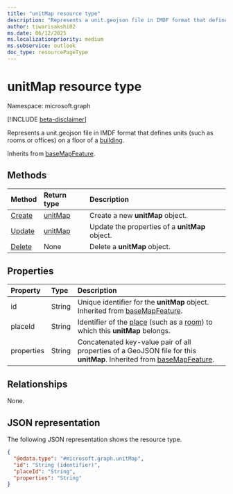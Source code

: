 ```yaml
---
title: "unitMap resource type"
description: "Represents a unit.geojson file in IMDF format that defines units (such as rooms or offices) on the floor of a building."
author: tiwarisakshi02
ms.date: 06/12/2025
ms.localizationpriority: medium
ms.subservice: outlook
doc_type: resourcePageType
---
```


# unitMap resource type

Namespace: microsoft.graph

[!INCLUDE [beta-disclaimer](../../includes/beta-disclaimer.md)]

Represents a unit.geojson file in IMDF format that defines units (such as rooms or offices) on a floor of a [building](../resources/building.md).

Inherits from [baseMapFeature](../resources/basemapfeature.md).

## Methods
|Method|Return type|Description|
|:---|:---|:---|
|[Create](../api/levelmap-post-units.md)|[unitMap](../resources/unitmap.md)|Create a new **unitMap** object.|
|[Update](../api/unitmap-update.md)|[unitMap](../resources/unitmap.md)|Update the properties of a **unitMap** object.|
|[Delete](../api/unitmap-delete.md)|None|Delete a **unitMap** object.|

## Properties
|Property|Type|Description|
|:---|:---|:---|
|id|String|Unique identifier for the **unitMap** object. Inherited from [baseMapFeature](../resources/basemapfeature.md). |
|placeId|String|Identifier of the [place](./place.md) (such as a [room](./room.md)) to which this **unitMap** belongs.|
|properties|String|Concatenated key-value pair of all properties of a GeoJSON file for this **unitMap**. Inherited from [baseMapFeature](../resources/basemapfeature.md).|

## Relationships
None.

## JSON representation
The following JSON representation shows the resource type.
<!-- {
  "blockType": "resource",
  "keyProperty": "id",
  "@odata.type": "microsoft.graph.unitMap",
  "baseType": "microsoft.graph.baseMapFeature",
  "openType": false
}
-->
``` json
{
  "@odata.type": "#microsoft.graph.unitMap",
  "id": "String (identifier)",
  "placeId": "String",
  "properties": "String"
}
```

